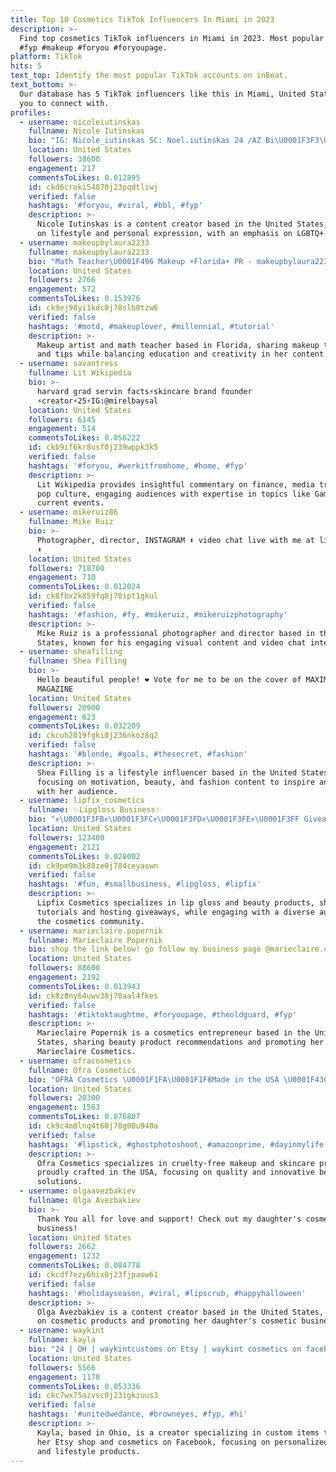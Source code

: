 ```yaml
---
title: Top 10 Cosmetics TikTok Influencers In Miami in 2023
description: >-
  Find top cosmetics TikTok influencers in Miami in 2023. Most popular hashtags:
  #fyp #makeup #foryou #foryoupage.
platform: TikTok
hits: 5
text_top: Identify the most popular TikTok accounts on inBeat.
text_bottom: >-
  Our database has 5 TikTok influencers like this in Miami, United States for
  you to connect with.
profiles:
  - username: nicoleiutinskas
    fullname: Nicole Iutinskas
    bio: "IG: Nicole_iutinskas SC: Noel.iutinskas 24 /AZ Bi\U0001F3F3️‍\U0001F308"
    location: United States
    followers: 38600
    engagement: 217
    commentsToLikes: 0.012895
    id: ckd6croki54870j23pqdtliwj
    verified: false
    hashtags: '#foryou, #viral, #bbl, #fyp'
    description: >-
      Nicole Iutinskas is a content creator based in the United States, focusing
      on lifestyle and personal expression, with an emphasis on LGBTQ+ themes.
  - username: makeupbylaura2233
    fullname: makeupbylaura2233
    bio: "Math Teacher\U0001F496 Makeup ☀️Florida☀️ PR - makeupbylaura2233@gmail.com"
    location: United States
    followers: 2766
    engagement: 572
    commentsToLikes: 0.153976
    id: ck9ej98yi1kdc0j78slb0tzw6
    verified: false
    hashtags: '#motd, #makeuplover, #millennial, #tutorial'
    description: >-
      Makeup artist and math teacher based in Florida, sharing makeup tutorials
      and tips while balancing education and creativity in her content.
  - username: savantress
    fullname: Lit Wikipedia
    bio: >-
      harvard grad servin facts⚡️skincare brand founder
      ⚡️creator⚡️25⚡️IG:@mirelbaysal
    location: United States
    followers: 6145
    engagement: 514
    commentsToLikes: 0.056222
    id: ckb9if6kr8usf0j239wppk3k5
    verified: false
    hashtags: '#foryou, #werkitfromhome, #home, #fyp'
    description: >-
      Lit Wikipedia provides insightful commentary on finance, media trends, and
      pop culture, engaging audiences with expertise in topics like GameStop and
      current events.
  - username: mikeruiz86
    fullname: Mike Ruiz
    bio: >-
      Photographer, director, INSTAGRAM ⬆️ video chat live with me at link below
      ⬇️
    location: United States
    followers: 718700
    engagement: 710
    commentsToLikes: 0.012024
    id: ck8fbx2k859fq0j78ipt1gkul
    verified: false
    hashtags: '#fashion, #fy, #mikeruiz, #mikeruizphotography'
    description: >-
      Mike Ruiz is a professional photographer and director based in the United
      States, known for his engaging visual content and video chat interactions.
  - username: sheafilling
    fullname: Shea Filling
    bio: >-
      Hello beautiful people! ❤️ Vote for me to be on the cover of MAXIM
      MAGAZINE
    location: United States
    followers: 20900
    engagement: 623
    commentsToLikes: 0.032209
    id: ckcuh2019fgki0j236nkoz8q2
    verified: false
    hashtags: '#blonde, #goals, #thesecret, #fashion'
    description: >-
      Shea Filling is a lifestyle influencer based in the United States,
      focusing on motivation, beauty, and fashion content to inspire and connect
      with her audience.
  - username: lipfix_cosmetics
    fullname: ✨Lipgloss Business✨
    bio: "✊\U0001F3FB✊\U0001F3FC✊\U0001F3FD✊\U0001F3FE✊\U0001F3FF Giveaway at 150k\U0001F496 Insta⬆️ YouTube: Lipfix Cosmetics"
    location: United States
    followers: 123400
    engagement: 2121
    commentsToLikes: 0.028002
    id: ck9pm9m3k88ze0j784ceyaswn
    verified: false
    hashtags: '#fun, #smallbusiness, #lipgloss, #lipfix'
    description: >-
      Lipfix Cosmetics specializes in lip gloss and beauty products, sharing
      tutorials and hosting giveaways, while engaging with a diverse audience in
      the cosmetics community.
  - username: marieclaire.popernik
    fullname: Marieclaire Popernik
    bio: shop the link below! go follow my business page @marieclaire.cosmetics
    location: United States
    followers: 88600
    engagement: 2192
    commentsToLikes: 0.013943
    id: ck8z8ny64uwv30j78aal4fkes
    verified: false
    hashtags: '#tiktoktaughtme, #foryoupage, #theoldguard, #fyp'
    description: >-
      Marieclaire Popernik is a cosmetics entrepreneur based in the United
      States, sharing beauty product recommendations and promoting her brand,
      Marieclaire Cosmetics.
  - username: ofracosmetics
    fullname: Ofra Cosmetics
    bio: "OFRA Cosmetics \U0001F1FA\U0001F1F8Made in the USA \U0001F430Cruelty-Free Cosmetics \U0001F497Makeup & Skincare"
    location: United States
    followers: 20300
    engagement: 1563
    commentsToLikes: 0.076807
    id: ck9c4m8lnq4t60j78g00u940a
    verified: false
    hashtags: '#lipstick, #ghostphotoshoot, #amazonprime, #dayinmylife'
    description: >-
      Ofra Cosmetics specializes in cruelty-free makeup and skincare products,
      proudly crafted in the USA, focusing on quality and innovative beauty
      solutions.
  - username: olgaavezbakiev
    fullname: Olga Avezbakiev
    bio: >-
      Thank You all for love and support! Check out my daughter's cosmetic
      business!
    location: United States
    followers: 2662
    engagement: 1232
    commentsToLikes: 0.084778
    id: ckcdf7ezy6hix0j23fjpaow61
    verified: false
    hashtags: '#holidayseason, #viral, #lipscrub, #happyhalloween'
    description: >-
      Olga Avezbakiev is a content creator based in the United States, focusing
      on cosmetic products and promoting her daughter's cosmetic business.
  - username: waykint
    fullname: kayla
    bio: "24 | OH | waykintcustoms on Etsy | waykint cosmetics on facebook \U0001F970"
    location: United States
    followers: 5566
    engagement: 1170
    commentsToLikes: 0.053336
    id: ckc7wx75azvsc0j23igkzuus3
    verified: false
    hashtags: '#unitedwedance, #browneyes, #fyp, #hi'
    description: >-
      Kayla, based in Ohio, is a creator specializing in custom items through
      her Etsy shop and cosmetics on Facebook, focusing on personalized beauty
      and lifestyle products.
---
```


